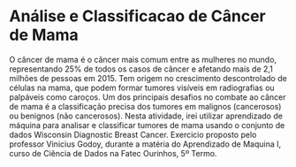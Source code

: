 # Análise e Classificacao de Câncer de Mama

O câncer de mama é o câncer mais comum entre as mulheres no mundo, representando 25% de todos os casos de câncer e afetando mais de 2,1 milhões de pessoas em 2015. Tem origem no crescimento descontrolado de células na mama, que podem formar tumores visíveis em radiografias ou palpáveis como caroços.
Um dos principais desafios no combate ao câncer de mama é a classificação precisa dos tumores em malignos (cancerosos) ou benignos (não cancerosos). Nesta atividade, irei utilizar aprendizado de máquina para analisar e classificar tumores de mama usando o conjunto de dados Wisconsin Diagnostic Breast Cancer. 
Exercicio proposto pelo professor Vinicius Godoy, durante a matéria do Aprendizado de Maquina I, curso de Ciência de Dados na Fatec Ourinhos, 5º Termo.
